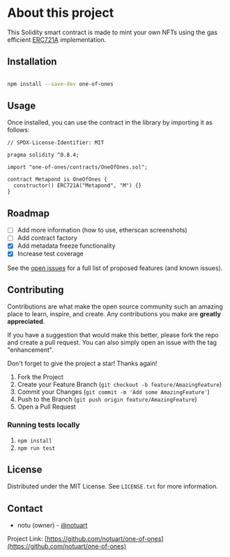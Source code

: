 # About this project

This Solidity smart contract is made to mint your own NFTs using the gas efficient [ERC721A](https://github.com/chiru-labs/ERC721A) implementation.

## Installation

```sh

npm install --save-dev one-of-ones

```

## Usage

Once installed, you can use the contract in the library by importing it as follows:

```solidity
// SPDX-License-Identifier: MIT

pragma solidity ^0.8.4;

import "one-of-ones/contracts/OneOfOnes.sol";

contract Metapond is OneOfOnes {
  constructor() ERC721A("Metapond", "M") {}
}
```

## Roadmap

- [ ] Add more information (how to use, etherscan screenshots)
- [ ] Add contract factory
- [x] Add metadata freeze functionality
- [x] Increase test coverage

See the [open issues](https://github.com/notuart/one-of-ones/issues) for a full list of proposed features (and known issues).

## Contributing

Contributions are what make the open source community such an amazing place to learn, inspire, and create. Any contributions you make are **greatly appreciated**.

If you have a suggestion that would make this better, please fork the repo and create a pull request. You can also simply open an issue with the tag "enhancement".

Don't forget to give the project a star! Thanks again!

1. Fork the Project
2. Create your Feature Branch (`git checkout -b feature/AmazingFeature`)
3. Commit your Changes (`git commit -m 'Add some AmazingFeature'`)
4. Push to the Branch (`git push origin feature/AmazingFeature`)
5. Open a Pull Request

### Running tests locally

1. `npm install`
2. `npm run test`

## License

Distributed under the MIT License. See `LICENSE.txt` for more information.

## Contact

- notu (owner) - [@notuart](https://twitter.com/notuart)

Project Link: [https://github.com/notuart/one-of-ones](https://github.com/notuart/one-of-ones)
